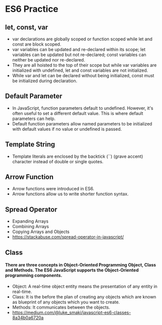 # ES6 Practice

## let, const, var
  - var declarations are globally scoped or function scoped while let and const are block scoped.
  - var variables can be updated and re-declared within its scope; let variables can be updated but not re-declared; const variables can neither be updated nor re-declared.
  - They are all hoisted to the top of their scope but while var variables are initialized with undefined, let and const variables are not initialized.
  - While var and let can be declared without being initialized, const must be initialized during declaration.

## Default Parameter
  - In JavaScript, function parameters default to undefined. However, it's often useful to set a different default value. This is where default parameters can help.
  - Default function parameters allow named parameters to be initialized with default values if no value or undefined is passed.

## Template String
  - Template literals are enclosed by the backtick (``)  (grave accent) character instead of double or single quotes.
  

## Arrow Function
  - Arrow functions were introduced in ES6.
  - Arrow functions allow us to write shorter function syntax.
  

## Spread Operator
  - Expanding Arrays
  - Combining Arrays
  - Copying Arrays and Objects
  - https://stackabuse.com/spread-operator-in-javascript/
  

## Class
#### There are three concepts in Object-Oriented Programming Object, Class and Methods. The ES6 JavaScript supports the Object-Oriented programming components.
  - Object: A real-time object entity means the presentation of any entity in real-time.
  - Class: It is the before the plan of creating any objects which are known as blueprint of any objects which you want to create.
  - Methods: It communicates between the objects.
  - https://medium.com/@luke_smaki/javascript-es6-classes-8a34b0a6720a
